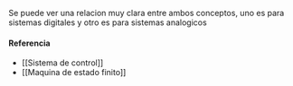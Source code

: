 Se puede ver una relacion muy clara entre ambos conceptos, uno es para sistemas digitales y otro es para sistemas analogicos




#### Referencia
- [[Sistema de control]]
- [[Maquina de estado finito]]